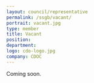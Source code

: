 ```yaml
---
layout: council/representative
permalink: /ssgb/vacant/
portrait: vacant.jpg
type: member
title: Vacant
position: 
department: 
logo: cdo-logo.jpg
company: CDOC
---
```


Coming soon.
